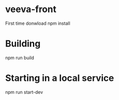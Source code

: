 # veeva-front

First time donwload
npm install

# Building
npm run build

# Starting in a local service
npm run start-dev
